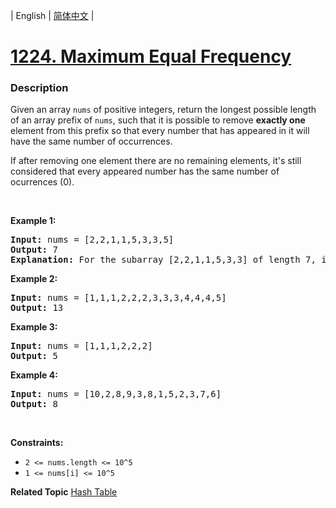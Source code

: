| English | [简体中文](README.md) |

# [1224. Maximum Equal Frequency](https://leetcode-cn.com/problems/maximum-equal-frequency)
 ### Description
<p>Given an array <code>nums</code>&nbsp;of positive integers, return the longest possible length of an array prefix of <code>nums</code>, such that it is possible to remove <strong>exactly one</strong> element from this prefix so that every number that has appeared in it will have the same number of occurrences.</p>

<p>If after removing one element there are no remaining elements, it&#39;s still considered that every appeared number has the same number of ocurrences (0).</p>

<p>&nbsp;</p>
<p><strong>Example 1:</strong></p>

<pre>
<strong>Input:</strong> nums = [2,2,1,1,5,3,3,5]
<strong>Output:</strong> 7
<strong>Explanation:</strong> For the subarray [2,2,1,1,5,3,3] of length 7, if we remove nums[4]=5, we will get [2,2,1,1,3,3], so that each number will appear exactly twice.
</pre>

<p><strong>Example 2:</strong></p>

<pre>
<strong>Input:</strong> nums = [1,1,1,2,2,2,3,3,3,4,4,4,5]
<strong>Output:</strong> 13
</pre>

<p><strong>Example 3:</strong></p>

<pre>
<strong>Input:</strong> nums = [1,1,1,2,2,2]
<strong>Output:</strong> 5
</pre>

<p><strong>Example 4:</strong></p>

<pre>
<strong>Input:</strong> nums = [10,2,8,9,3,8,1,5,2,3,7,6]
<strong>Output:</strong> 8
</pre>

<p>&nbsp;</p>
<p><strong>Constraints:</strong></p>

<ul>
	<li><code>2 &lt;= nums.length &lt;= 10^5</code></li>
	<li><code>1 &lt;= nums[i] &lt;= 10^5</code></li>
</ul>

**Related Topic**  [Hash Table](https://leetcode-cn.com/tag/hash-table) 